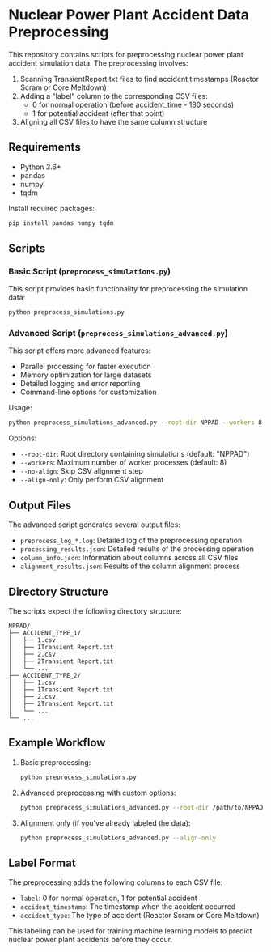 # Nuclear Power Plant Accident Data Preprocessing

This repository contains scripts for preprocessing nuclear power plant accident simulation data. The preprocessing involves:

1. Scanning TransientReport.txt files to find accident timestamps (Reactor Scram or Core Meltdown)
2. Adding a "label" column to the corresponding CSV files:
   - 0 for normal operation (before accident_time - 180 seconds)
   - 1 for potential accident (after that point)
3. Aligning all CSV files to have the same column structure

## Requirements

- Python 3.6+
- pandas
- numpy
- tqdm

Install required packages:

```bash
pip install pandas numpy tqdm
```

## Scripts

### Basic Script (`preprocess_simulations.py`)

This script provides basic functionality for preprocessing the simulation data:

```bash
python preprocess_simulations.py
```

### Advanced Script (`preprocess_simulations_advanced.py`)

This script offers more advanced features:
- Parallel processing for faster execution
- Memory optimization for large datasets
- Detailed logging and error reporting
- Command-line options for customization

Usage:

```bash
python preprocess_simulations_advanced.py --root-dir NPPAD --workers 8
```

Options:
- `--root-dir`: Root directory containing simulations (default: "NPPAD")
- `--workers`: Maximum number of worker processes (default: 8)
- `--no-align`: Skip CSV alignment step
- `--align-only`: Only perform CSV alignment

## Output Files

The advanced script generates several output files:
- `preprocess_log_*.log`: Detailed log of the preprocessing operation
- `processing_results.json`: Detailed results of the processing operation
- `column_info.json`: Information about columns across all CSV files
- `alignment_results.json`: Results of the column alignment process

## Directory Structure

The scripts expect the following directory structure:

```
NPPAD/
├── ACCIDENT_TYPE_1/
│   ├── 1.csv
│   ├── 1Transient Report.txt
│   ├── 2.csv
│   ├── 2Transient Report.txt
│   └── ...
├── ACCIDENT_TYPE_2/
│   ├── 1.csv
│   ├── 1Transient Report.txt
│   ├── 2.csv
│   ├── 2Transient Report.txt
│   └── ...
└── ...
```

## Example Workflow

1. Basic preprocessing:
   ```bash
   python preprocess_simulations.py
   ```

2. Advanced preprocessing with custom options:
   ```bash
   python preprocess_simulations_advanced.py --root-dir /path/to/NPPAD --workers 16
   ```

3. Alignment only (if you've already labeled the data):
   ```bash
   python preprocess_simulations_advanced.py --align-only
   ```

## Label Format

The preprocessing adds the following columns to each CSV file:
- `label`: 0 for normal operation, 1 for potential accident
- `accident_timestamp`: The timestamp when the accident occurred
- `accident_type`: The type of accident (Reactor Scram or Core Meltdown)

This labeling can be used for training machine learning models to predict nuclear power plant accidents before they occur. 